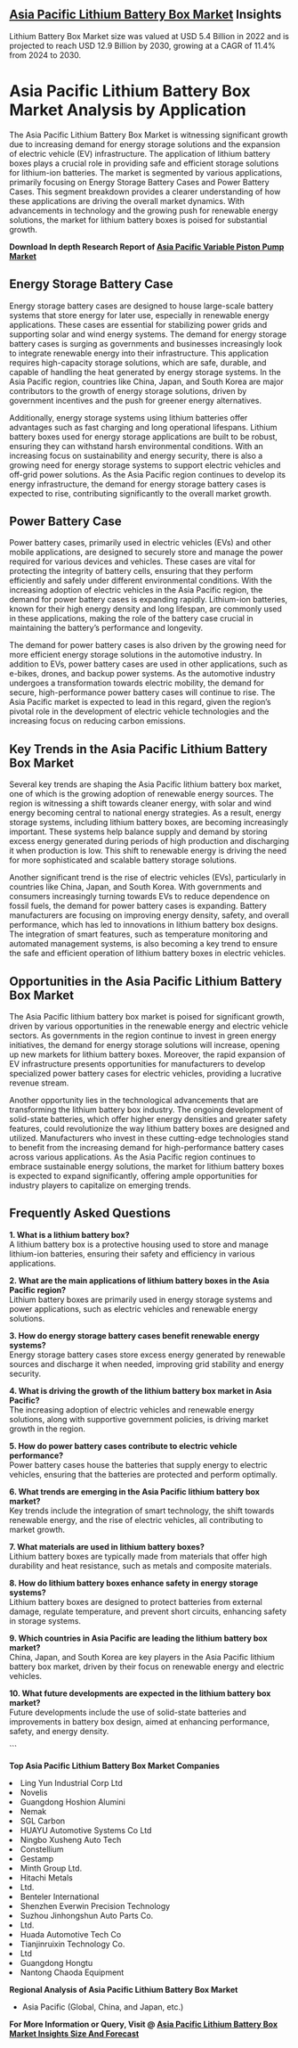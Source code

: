 <h2><a href="https://www.verifiedmarketreports.com/download-sample/?rid=449994&amp;utm_source=Github-Feb&amp;utm_medium=225" target="_blank">Asia Pacific Lithium Battery Box Market</a> Insights</h2><p>Lithium Battery Box Market size was valued at USD 5.4 Billion in 2022 and is projected to reach USD 12.9 Billion by 2030, growing at a CAGR of 11.4% from 2024 to 2030.</p><p><h1>Asia Pacific Lithium Battery Box Market Analysis by Application</h1> <p>The Asia Pacific Lithium Battery Box Market is witnessing significant growth due to increasing demand for energy storage solutions and the expansion of electric vehicle (EV) infrastructure. The application of lithium battery boxes plays a crucial role in providing safe and efficient storage solutions for lithium-ion batteries. The market is segmented by various applications, primarily focusing on Energy Storage Battery Cases and Power Battery Cases. This segment breakdown provides a clearer understanding of how these applications are driving the overall market dynamics. With advancements in technology and the growing push for renewable energy solutions, the market for lithium battery boxes is poised for substantial growth.</p> <p><strong><p><strong>Download In depth Research Report of <a href="https://www.verifiedmarketreports.com/download-sample/?rid=236118&amp;utm_source=Pulse-Dec&amp;utm_medium=225" target="_blank">Asia Pacific Variable Piston Pump Market</a></strong></p></strong></p> <h2>Energy Storage Battery Case</h2> <p>Energy storage battery cases are designed to house large-scale battery systems that store energy for later use, especially in renewable energy applications. These cases are essential for stabilizing power grids and supporting solar and wind energy systems. The demand for energy storage battery cases is surging as governments and businesses increasingly look to integrate renewable energy into their infrastructure. This application requires high-capacity storage solutions, which are safe, durable, and capable of handling the heat generated by energy storage systems. In the Asia Pacific region, countries like China, Japan, and South Korea are major contributors to the growth of energy storage solutions, driven by government incentives and the push for greener energy alternatives.</p> <p>Additionally, energy storage systems using lithium batteries offer advantages such as fast charging and long operational lifespans. Lithium battery boxes used for energy storage applications are built to be robust, ensuring they can withstand harsh environmental conditions. With an increasing focus on sustainability and energy security, there is also a growing need for energy storage systems to support electric vehicles and off-grid power solutions. As the Asia Pacific region continues to develop its energy infrastructure, the demand for energy storage battery cases is expected to rise, contributing significantly to the overall market growth.</p> <h2>Power Battery Case</h2> <p>Power battery cases, primarily used in electric vehicles (EVs) and other mobile applications, are designed to securely store and manage the power required for various devices and vehicles. These cases are vital for protecting the integrity of battery cells, ensuring that they perform efficiently and safely under different environmental conditions. With the increasing adoption of electric vehicles in the Asia Pacific region, the demand for power battery cases is expanding rapidly. Lithium-ion batteries, known for their high energy density and long lifespan, are commonly used in these applications, making the role of the battery case crucial in maintaining the battery’s performance and longevity.</p> <p>The demand for power battery cases is also driven by the growing need for more efficient energy storage solutions in the automotive industry. In addition to EVs, power battery cases are used in other applications, such as e-bikes, drones, and backup power systems. As the automotive industry undergoes a transformation towards electric mobility, the demand for secure, high-performance power battery cases will continue to rise. The Asia Pacific market is expected to lead in this regard, given the region’s pivotal role in the development of electric vehicle technologies and the increasing focus on reducing carbon emissions.</p> <h2>Key Trends in the Asia Pacific Lithium Battery Box Market</h2> <p>Several key trends are shaping the Asia Pacific lithium battery box market, one of which is the growing adoption of renewable energy sources. The region is witnessing a shift towards cleaner energy, with solar and wind energy becoming central to national energy strategies. As a result, energy storage systems, including lithium battery boxes, are becoming increasingly important. These systems help balance supply and demand by storing excess energy generated during periods of high production and discharging it when production is low. This shift to renewable energy is driving the need for more sophisticated and scalable battery storage solutions.</p> <p>Another significant trend is the rise of electric vehicles (EVs), particularly in countries like China, Japan, and South Korea. With governments and consumers increasingly turning towards EVs to reduce dependence on fossil fuels, the demand for power battery cases is expanding. Battery manufacturers are focusing on improving energy density, safety, and overall performance, which has led to innovations in lithium battery box designs. The integration of smart features, such as temperature monitoring and automated management systems, is also becoming a key trend to ensure the safe and efficient operation of lithium battery boxes in electric vehicles.</p> <h2>Opportunities in the Asia Pacific Lithium Battery Box Market</h2> <p>The Asia Pacific lithium battery box market is poised for significant growth, driven by various opportunities in the renewable energy and electric vehicle sectors. As governments in the region continue to invest in green energy initiatives, the demand for energy storage solutions will increase, opening up new markets for lithium battery boxes. Moreover, the rapid expansion of EV infrastructure presents opportunities for manufacturers to develop specialized power battery cases for electric vehicles, providing a lucrative revenue stream.</p> <p>Another opportunity lies in the technological advancements that are transforming the lithium battery box industry. The ongoing development of solid-state batteries, which offer higher energy densities and greater safety features, could revolutionize the way lithium battery boxes are designed and utilized. Manufacturers who invest in these cutting-edge technologies stand to benefit from the increasing demand for high-performance battery cases across various applications. As the Asia Pacific region continues to embrace sustainable energy solutions, the market for lithium battery boxes is expected to expand significantly, offering ample opportunities for industry players to capitalize on emerging trends.</p> <h2>Frequently Asked Questions</h2> <p><strong>1. What is a lithium battery box?</strong><br> A lithium battery box is a protective housing used to store and manage lithium-ion batteries, ensuring their safety and efficiency in various applications.</p> <p><strong>2. What are the main applications of lithium battery boxes in the Asia Pacific region?</strong><br> Lithium battery boxes are primarily used in energy storage systems and power applications, such as electric vehicles and renewable energy solutions.</p> <p><strong>3. How do energy storage battery cases benefit renewable energy systems?</strong><br> Energy storage battery cases store excess energy generated by renewable sources and discharge it when needed, improving grid stability and energy security.</p> <p><strong>4. What is driving the growth of the lithium battery box market in Asia Pacific?</strong><br> The increasing adoption of electric vehicles and renewable energy solutions, along with supportive government policies, is driving market growth in the region.</p> <p><strong>5. How do power battery cases contribute to electric vehicle performance?</strong><br> Power battery cases house the batteries that supply energy to electric vehicles, ensuring that the batteries are protected and perform optimally.</p> <p><strong>6. What trends are emerging in the Asia Pacific lithium battery box market?</strong><br> Key trends include the integration of smart technology, the shift towards renewable energy, and the rise of electric vehicles, all contributing to market growth.</p> <p><strong>7. What materials are used in lithium battery boxes?</strong><br> Lithium battery boxes are typically made from materials that offer high durability and heat resistance, such as metals and composite materials.</p> <p><strong>8. How do lithium battery boxes enhance safety in energy storage systems?</strong><br> Lithium battery boxes are designed to protect batteries from external damage, regulate temperature, and prevent short circuits, enhancing safety in storage systems.</p> <p><strong>9. Which countries in Asia Pacific are leading the lithium battery box market?</strong><br> China, Japan, and South Korea are key players in the Asia Pacific lithium battery box market, driven by their focus on renewable energy and electric vehicles.</p> <p><strong>10. What future developments are expected in the lithium battery box market?</strong><br> Future developments include the use of solid-state batteries and improvements in battery box design, aimed at enhancing performance, safety, and energy density.</p> ```</p><p><strong>Top Asia Pacific Lithium Battery Box Market Companies</strong></p><div data-test-id=""><p><li>Ling Yun Industrial Corp Ltd</li><li> Novelis</li><li> Guangdong Hoshion Alumini</li><li> Nemak</li><li> SGL Carbon</li><li> HUAYU Automotive Systems Co Ltd</li><li> Ningbo Xusheng Auto Tech</li><li> Constellium</li><li> Gestamp</li><li> Minth Group Ltd.</li><li> Hitachi Metals</li><li> Ltd.</li><li> Benteler International</li><li> Shenzhen Everwin Precision Technology</li><li> Suzhou Jinhongshun Auto Parts Co.</li><li> Ltd.</li><li> Huada Automotive Tech Co</li><li> Tianjinruixin Technology Co.</li><li>Ltd</li><li> Guangdong Hongtu</li><li> Nantong Chaoda Equipment</li></p><div><strong>Regional Analysis of&nbsp;Asia Pacific Lithium Battery Box Market</strong></div><ul><li dir="ltr"><p dir="ltr">Asia Pacific (Global, China, and Japan, etc.)</p></li></ul><p><strong>For More Information or Query, Visit @&nbsp;</strong><strong><a href="https://www.verifiedmarketreports.com/product/lithium-battery-box-market/?utm_source=Github-Feb&amp;utm_medium=225" target="_blank">Asia Pacific Lithium Battery Box Market Insights Size And Forecast</a></strong></p></div><h2>&nbsp;</h2><div data-test-id="">&nbsp;</div>
